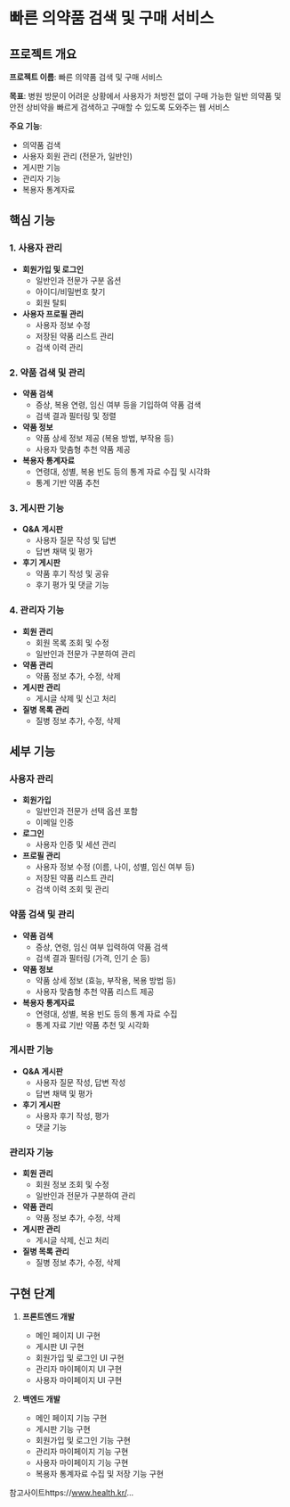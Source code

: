 # 빠른 의약품 검색 및 구매 서비스

## 프로젝트 개요

**프로젝트 이름**: 빠른 의약품 검색 및 구매 서비스

**목표**: 병원 방문이 어려운 상황에서 사용자가 처방전 없이 구매 가능한 일반 의약품 및 안전 상비약을 빠르게 검색하고 구매할 수 있도록 도와주는 웹 서비스

**주요 기능**:
- 의약품 검색
- 사용자 회원 관리 (전문가, 일반인)
- 게시판 기능
- 관리자 기능
- 복용자 통계자료

## 핵심 기능

### 1. 사용자 관리
- **회원가입 및 로그인**
  - 일반인과 전문가 구분 옵션
  - 아이디/비밀번호 찾기
  - 회원 탈퇴
- **사용자 프로필 관리**
  - 사용자 정보 수정
  - 저장된 약품 리스트 관리
  - 검색 이력 관리

### 2. 약품 검색 및 관리
- **약품 검색**
  - 증상, 복용 연령, 임신 여부 등을 기입하여 약품 검색
  - 검색 결과 필터링 및 정렬
- **약품 정보**
  - 약품 상세 정보 제공 (복용 방법, 부작용 등)
  - 사용자 맞춤형 추천 약품 제공
- **복용자 통계자료**
  - 연령대, 성별, 복용 빈도 등의 통계 자료 수집 및 시각화
  - 통계 기반 약품 추천

### 3. 게시판 기능
- **Q&A 게시판**
  - 사용자 질문 작성 및 답변
  - 답변 채택 및 평가
- **후기 게시판**
  - 약품 후기 작성 및 공유
  - 후기 평가 및 댓글 기능

### 4. 관리자 기능
- **회원 관리**
  - 회원 목록 조회 및 수정
  - 일반인과 전문가 구분하여 관리
- **약품 관리**
  - 약품 정보 추가, 수정, 삭제
- **게시판 관리**
  - 게시글 삭제 및 신고 처리
- **질병 목록 관리**
  - 질병 정보 추가, 수정, 삭제



## 세부 기능

### 사용자 관리
- **회원가입**
  - 일반인과 전문가 선택 옵션 포함
  - 이메일 인증
- **로그인**
  - 사용자 인증 및 세션 관리
- **프로필 관리**
  - 사용자 정보 수정 (이름, 나이, 성별, 임신 여부 등)
  - 저장된 약품 리스트 관리
  - 검색 이력 조회 및 관리

### 약품 검색 및 관리
- **약품 검색**
  - 증상, 연령, 임신 여부 입력하여 약품 검색
  - 검색 결과 필터링 (가격, 인기 순 등)
- **약품 정보**
  - 약품 상세 정보 (효능, 부작용, 복용 방법 등)
  - 사용자 맞춤형 추천 약품 리스트 제공
- **복용자 통계자료**
  - 연령대, 성별, 복용 빈도 등의 통계 자료 수집
  - 통계 자료 기반 약품 추천 및 시각화

### 게시판 기능
- **Q&A 게시판**
  - 사용자 질문 작성, 답변 작성
  - 답변 채택 및 평가
- **후기 게시판**
  - 사용자 후기 작성, 평가
  - 댓글 기능

### 관리자 기능
- **회원 관리**
  - 회원 정보 조회 및 수정
  - 일반인과 전문가 구분하여 관리
- **약품 관리**
  - 약품 정보 추가, 수정, 삭제
- **게시판 관리**
  - 게시글 삭제, 신고 처리
- **질병 목록 관리**
  - 질병 정보 추가, 수정, 삭제

## 구현 단계

1. **프론트엔드 개발**
   - 메인 페이지 UI 구현
   - 게시판 UI 구현
   - 회원가입 및 로그인 UI 구현
   - 관리자 마이페이지 UI 구현
   - 사용자 마이페이지 UI 구현

2. **백엔드 개발**
   - 메인 페이지 기능 구현
   - 게시판 기능 구현
   - 회원가입 및 로그인 기능 구현
   - 관리자 마이페이지 기능 구현
   - 사용자 마이페이지 기능 구현
   - 복용자 통계자료 수집 및 저장 기능 구현


참고사이트https://www.health.kr/...
